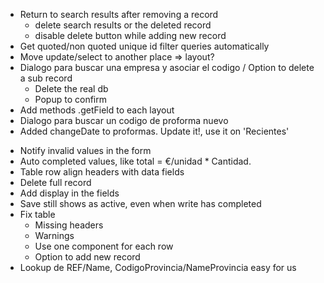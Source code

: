 - Return to search results after removing a record
  - delete search results or the deleted record
  - disable delete button while adding new record
- Get quoted/non quoted unique id filter queries automatically
- Move update/select to another place => layout?
- Dialogo para buscar una empresa y asociar el codigo
/ Option to delete a sub record
  + Delete the real db
  - Popup to confirm
- Add methods .getField to each layout
- Dialogo para buscar un codigo de proforma nuevo
- Added changeDate to proformas. Update it!, use it on 'Recientes'

+ Notify invalid values in the form
+ Auto completed values, like total = €/unidad * Cantidad.
+ Table row align headers with data fields
+ Delete full record
+ Add display in the fields
+ Save still shows as active, even when write has completed
+ Fix table 
  + Missing headers
  + Warnings
  + Use one component for each row
  + Option to add new record
+ Lookup de REF/Name, CodigoProvincia/NameProvincia easy for us
